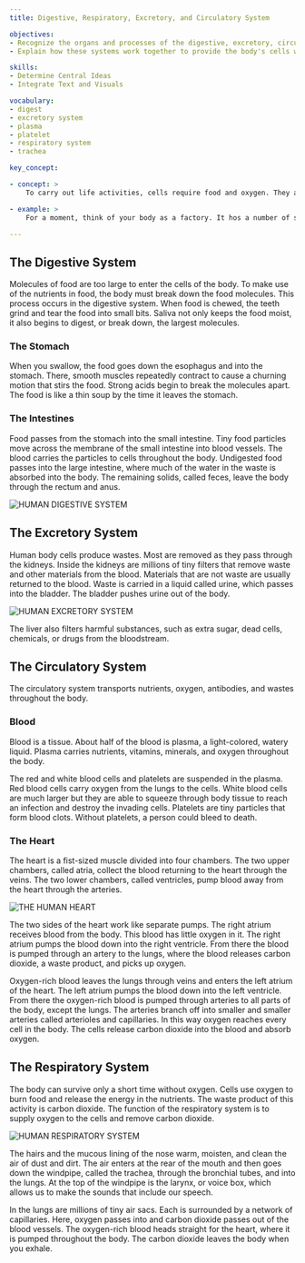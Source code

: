 ```yaml
---
title: Digestive, Respiratory, Excretory, and Circulatory System

objectives:
- Recognize the organs and processes of the digestive, excretory, circulatory, and respiratory systems
- Explain how these systems work together to provide the body's cells with energy and remove cellular wastes

skills:
- Determine Central Ideas
- Integrate Text and Visuals

vocabulary:
- digest
- excretory system
- plasma
- platelet
- respiratory system
- trachea

key_concept:

- concept: >
    To carry out life activities, cells require food and oxygen. They also produce wastes. Each system plays a role in delivering the materials that cells need and carrying away wastes they make.

- example: >
    For a moment, think of your body as a factory. It hos a number of systems operating simultaneously, all to keep you functioning properly. Systems toke in row products, change them into forms your body con use, and get rid of wastes. Working together, your digestive, respiratory, excretory, and circulatory systems keep you functioning like a well-oiled machine.

---
```


## The Digestive System

Molecules of food are too large to enter the cells of the body. To make use of the nutrients in food, the body must break down the food molecules. This process occurs in the digestive system. When food is chewed, the teeth grind and tear the food into small bits. Saliva not only keeps the food moist, it also begins to digest, or break down, the largest molecules.

### The Stomach

When you swallow, the food goes down the esophagus and into the stomach. There, smooth muscles repeatedly contract to cause a churning motion that stirs the food. Strong acids begin to break the molecules apart. The food is like a thin soup by the time it leaves the stomach.

### The Intestines

Food passes from the stomach into the small intestine. Tiny food particles move across the membrane of the small intestine into blood vessels. The blood carries the particles to cells throughout the body. Undigested food passes into the large intestine, where much of the water in the waste is absorbed into the body. The remaining solids, called feces, leave the body through the rectum and anus.

![HUMAN DIGESTIVE SYSTEM]()

## The Excretory System

Human body cells produce wastes. Most are removed as they pass through the kidneys. Inside the kidneys are millions of tiny filters that remove waste and other materials from the blood. Materials that are not waste are usually returned to the blood. Waste is carried in a liquid called urine, which passes into the bladder. The bladder pushes urine out of the body.

![HUMAN EXCRETORY SYSTEM]()

The liver also filters harmful substances, such as extra sugar, dead cells, chemicals, or drugs from the bloodstream.

## The Circulatory System

The circulatory system transports nutrients, oxygen, antibodies, and wastes throughout the body.

### Blood

Blood is a tissue. About half of the blood is plasma, a light-colored, watery liquid. Plasma carries nutrients, vitamins, minerals, and oxygen throughout the body.

The red and white blood cells and platelets are suspended in the plasma. Red blood cells carry oxygen from the lungs to the cells. White blood cells are much larger but they are able to squeeze through body tissue to reach an infection and destroy the invading cells. Platelets are tiny particles that form blood clots. Without platelets, a person could bleed to death.

### The Heart

The heart is a fist-sized muscle divided into four chambers. The two upper chambers, called atria, collect the blood returning to the heart through the veins. The two lower chambers, called ventricles, pump blood away from the heart through the arteries.

![THE HUMAN HEART]()

The two sides of the heart work like separate pumps. The right atrium receives blood from the body. This blood has little oxygen in it. The right atrium pumps the blood down into the right ventricle. From there the blood is pumped through an artery to the lungs, where the blood releases carbon dioxide, a waste product, and picks up oxygen.

Oxygen-rich blood leaves the lungs through veins and enters the left atrium of the heart. The left atrium pumps the blood down into the left ventricle. From there the oxygen-rich blood is pumped through arteries to all parts of the body, except the lungs. The arteries branch off into smaller and smaller arteries called arterioles and capillaries. In this way oxygen reaches every cell in the body. The cells release carbon dioxide into the blood and absorb oxygen.

## The Respiratory System

The body can survive only a short time without oxygen. Cells use oxygen to burn food and release the energy in the nutrients. The waste product of this activity is carbon dioxide. The function of the respiratory system is to supply oxygen to the cells and remove carbon dioxide.

![HUMAN RESPIRATORY SYSTEM]()

The hairs and the mucous lining of the nose warm, moisten, and clean the air of dust and dirt. The air enters at the rear of the mouth and then goes down the windpipe, called the trachea, through the bronchial tubes, and into the lungs. At the top of the windpipe is the larynx, or voice box, which allows us to make the sounds that include our speech.

In the lungs are millions of tiny air sacs. Each is surrounded by a network of capillaries. Here, oxygen passes into and carbon dioxide passes out of the blood vessels. The oxygen-rich blood heads straight for the heart, where it is pumped throughout the body. The carbon dioxide leaves the body when you exhale.